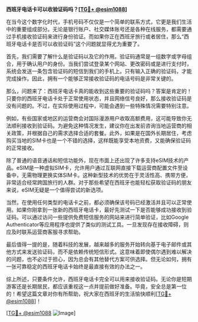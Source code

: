 **西班牙电话卡可以收验证码吗？[[TG💪+ @esim1088](https://t.me/s/esim1088)]**

在当今这个数字化时代，手机号码不仅仅是一个简单的联系方式，它更是我们生活中的重要组成部分。无论是银行账户、社交媒体账号还是各种在线服务，都需要通过手机接收验证码来进行身份验证。而如果你正在西班牙旅行或者居住，那么“西班牙电话卡是否可以收验证码”这个问题就显得尤为重要了。

首先，我们需要了解什么是验证码以及它的作用。验证码通常是一组数字或字母组合，用于确认用户的身份。当我们尝试登录某个网站、更改密码或是进行支付时，系统会发送一条包含验证码的短信到我们的手机上。只有输入正确的验证码，才能完成操作。因此，拥有一个能够正常接收验证码的电话号码是非常关键的。

那么，问题来了：西班牙电话卡真的能收到这些重要的验证码吗？答案是肯定的！只要你的西班牙电话卡处于正常使用状态，并且网络信号良好，那么接收验证码是没有问题的。不过，在实际使用过程中，可能会遇到一些特殊情况需要特别注意。

例如，有些国家或地区的运营商会对国际漫游用户收取高额费用，这可能导致你无法顺利接收到验证码。为避免这种情况发生，建议你在出发前咨询当地运营商的相关政策，并根据自己的需求选择合适的套餐。此外，如果是在国外长期居住，考虑购买当地的SIM卡也是一个不错的选择，这样既能享受本地资费，又能确保验证码的正常接收。

除了普通的语音通话和短信功能外，现在市面上还出现了许多支持eSIM技术的产品。eSIM是一种虚拟SIM卡，允许用户通过互联网直接下载运营商配置文件至设备中，无需物理更换实体SIM卡。这种新型技术的优势在于灵活性高、携带方便，非常适合经常跨国旅行的人群。对于那些希望在西班牙也能轻松获取验证码的朋友来说，eSIM无疑是一个值得尝试的新选项。

当然，在使用任何类型的电话卡之前，都必须确保该号码已经激活并且可以正常使用。如果你刚拿到一张新的西班牙电话卡，最好先测试一下是否能够成功接收到验证码。可以通过访问一些提供免费短信服务的网站来进行简单验证，比如Google Authenticator等应用程序也提供了类似的测试工具。一旦发现存在接收障碍，则应及时联系运营商客服寻求帮助。

最后值得一提的是，随着科技的发展，越来越多的服务开始转向基于电子邮件或其他方式来发送验证码，而不是依赖传统短信形式。这意味着即使偶尔遇到难以解决的问题，也不必过于担心，因为总会有其他替代方案可供选择。但无论如何，拥有一张可靠稳定的西班牙电话卡始终是最直接有效的办法之一。

综上所述，只要条件允许，西班牙电话卡完全可以用来接收验证码。无论你是短期游客还是长期居民，都应该重视这一点并提前做好准备。毕竟，安全总是第一位的！希望这篇文章对你有所帮助，祝大家在西班牙的生活愉快顺利[[TG💪+ @esim1088](https://t.me/s/esim1088)]！

[[TG💪+ @esim1088](https://t.me/s/esim1088) ![Image](https://i.postimg.cc/4NQfJmqS/Snipaste-2025-05-13-00-14-12.png)]